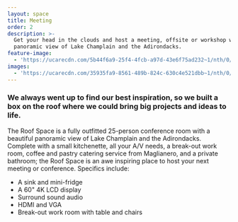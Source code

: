 ```yaml
---
layout: space
title: Meeting
order: 2
description: >-
  Get your head in the clouds and host a meeting, offsite or workshop with 180°
  panoramic view of Lake Champlain and the Adirondacks. 
feature-image:
  - 'https://ucarecdn.com/5b44f6a9-25f4-4fcb-a97d-43e6f75ad232~1/nth/0/'
images:
  - 'https://ucarecdn.com/35935fa9-8561-489b-824c-630c4e521dbb~1/nth/0/'
---
```

### We always went up to find our best inspiration, so we built a box on the roof where we could bring big projects and ideas to life.

The Roof Space is a fully outfitted 25-person conference room with a beautiful panoramic view of Lake Champlain and the Adirondacks. Complete with a small kitchenette, all your A/V needs, a break-out work room, coffee and pastry catering service from Maglianero, and a private bathroom; the Roof Space is an awe inspiring place to host your next meeting or conference. Specifics include: 

* A sink and mini-fridge
* A 60" 4K LCD display
* Surround sound audio
* HDMI and VGA
* Break-out work room with table and chairs
